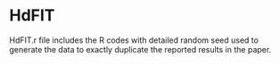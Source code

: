# HdFIT
HdFIT.r file includes the R codes with detailed random seed used to generate the data to 
exactly duplicate the reported results in the paper.
